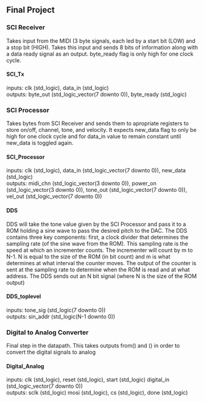 ## Final Project

### SCI Receiver
Takes input from the MIDI (3 byte signals, each led by a start bit (LOW) and a stop bit (HIGH). Takes this input and sends 8 bits of information along with a data ready signal as an output. byte_ready flag is only high for one clock cycle.

#### SCI_Tx
inputs: clk (std_logic), data_in (std_logic) <br>
outputs: byte_out (std_logic_vector(7 downto 0)), byte_ready (std_logic) <br>

### SCI Processor
Takes bytes from SCI Receiver and sends them to apropriate registers to store on/off, channel, tone, and velocity. It expects new_data flag to only be high for one clock cycle and for data_in value to remain constant until new_data is toggled again. 

#### SCI_Processor
inputs: clk (std_logic), data_in (std_logic_vector(7 downto 0)), new_data (std_logic) <br>
outputs: midi_chn (std_logic_vector(3 downto 0)), power_on (std_logic_vector(3 downto 0)), tone_out (std_logic_vector(7 downto 0)), vel_out (std_logic_vector(7 downto 0)) <br>

#### DDS
DDS will take the tone value given by the SCI Processor and pass it to a ROM holding a sine wave to pass the desired pitch to the DAC. The DDS contains three key components: first, a clock divider that determines the sampling rate (of the sine wave from the ROM). This sampling rate is the speed at which an incrementer counts. The incrementer will count by m to N-1. N is equal to the size of the ROM (in bit count) and m is what determines at what interval the counter moves. The output of the counter is sent at the sampling rate to determine when the ROM is read and at what address. The DDS sends out an N bit signal (where N is the size of the ROM output)

#### DDS_toplevel
inputs: tone_sig (std_logic(7 downto 0)) <br> 
outputs: sin_addr (std_logic(N-1 downto 0)) <br>

### Digital to Analog Converter
Final step in the datapath. This takes outputs from() and () in order to convert the digital signals to analog 

#### Digital_Analog
inputs: clk (std_logic), reset (std_logic), start (std_logic) digital_in (std_logic_vector(7 downto 0)) <br>
outputs: sclk (std_logic) mosi (std_logic), cs (std_logic), done (std_logic) <br> 

